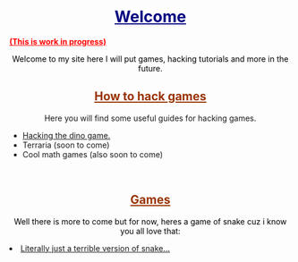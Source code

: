 <p>&nbsp;</p>
<!-- #######  DON'T GO LOOKING WHERE YOUR NOT MEANT TO. #########-->
<h1 style="text-align: center;"><span style="color: #000080; background-color: #ffffff;"><strong><span style="text-decoration: underline;">Welcome</span></strong></span></h1>
<p><span style="color: #ff0000;"><strong><span style="text-decoration: underline;">(This is work in progress)</span></strong></span></p>
<p style="text-align: center;"><span style="color: #000000;">Welcome to my site here I will put games, hacking tutorials and more in the future.</span></p>
<h2 id="h3sk6nxduzi1no0v2o1n3sogogcw036" style="text-align: center;"><span style="color: #993300;"><strong><span style="text-decoration: underline;">How to hack games</span></strong></span></h2>
<p style="text-align: center;">Here you will find some useful guides for hacking games.</p>
<ul>
<li><a href="https://thingy937.github.io/Hacking-the-dino-game/">Hacking the dino game.</a></li>
<li>Terraria (soon to come)</li>
<li>Cool math games (also soon to come)</li>
</ul>
<p style="text-align: center;">&nbsp;</p>
<h2 style="text-align: center;"><span style="text-decoration: underline; color: #993300;"><strong>Games</strong></span></h2>
<p style="text-align: center;"><span style="color: #000000;">Well there is more to come but for now, heres a game of snake cuz i know you all love that:</span></p>
<li><a href="https://thingy937.github.io/Snake-game-/">Literally just a terrible version of snake...</a></li>
<p style="text-align: center;">&nbsp;</p>

